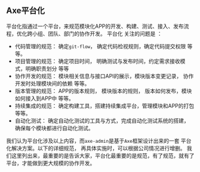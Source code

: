 ## Axe平台化

平台化指通过一个平台，来规范模块化APP的开发、构建、测试、接入、发布流程，优化跨小组、团队、部门的协作开发。 平台化 关注的问题是 ： 

* 代码管理的规范： 确定`git-flow`， 确定代码检视规则，确定代码提交权限 等等。
* 项目管理的规范： 确定项目时间， 明确测试与发布时间，约定需求接收模式，明确职责划分 等等 
* 协作开发的规范： 模块相关信息与接口API的展示，模块版本变更记录， 协作开发时处理模块间的依赖 等等。
* 版本管理的规范： APP的版本规则， 模块版本的规则， 版本如何发布，模块如何接入到APP中 等等。
* 持续集成的规范： 确定构建工具，搭建持续集成平台，管理模块和APP的打包  等等。
* 自动化测试：    确定自动化测试的工具与方式，完成自动化测试系统的搭建， 确保每个模块都进行自动化测试。

我们认为平台化涉及以上内容，而`axe-admin`是基于`Axe`框架设计出来的一套 平台化解决方案。以下的详细规范， 再具体实施时，可以根据公司情况进行增删。 我们这里列出来，最重要的是告诉大家，平台化最重要的是规范，有了规范，就有了平台，才能做到更大规模的协作开发。
